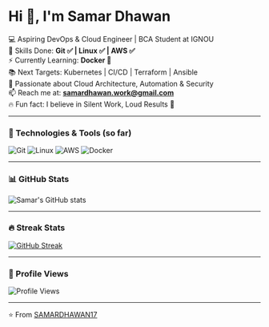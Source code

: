 # Hi 👋, I'm Samar Dhawan  

💻 Aspiring DevOps & Cloud Engineer | BCA Student at IGNOU  
🚀 Skills Done: **Git ✅ | Linux ✅ | AWS ✅**  
⚡ Currently Learning: **Docker 🐳**  
📚 Next Targets: Kubernetes | CI/CD | Terraform | Ansible  
🌱 Passionate about Cloud Architecture, Automation & Security  
📫 Reach me at: **samardhawan.work@gmail.com**  
🔥 Fun fact: I believe in Silent Work, Loud Results 🚀  

---

### 🔧 Technologies & Tools (so far)
![Git](https://img.shields.io/badge/Git-F05032?style=flat&logo=git&logoColor=white)
![Linux](https://img.shields.io/badge/Linux-FCC624?style=flat&logo=linux&logoColor=black)
![AWS](https://img.shields.io/badge/AWS-232F3E?style=flat&logo=amazon-aws&logoColor=white)
![Docker](https://img.shields.io/badge/Docker-2496ED?style=flat&logo=docker&logoColor=white)

---

### 📊 GitHub Stats
![Samar's GitHub stats](https://github-readme-stats.vercel.app/api?username=SAMARDHAWAN17&show_icons=true&theme=tokyonight)

---

### 🔥 Streak Stats
[![GitHub Streak](https://streak-stats.demolab.com?user=SAMARDHAWAN17&theme=tokyonight)](https://git.io/streak-stats)

---

### 👀 Profile Views
![Profile Views](https://komarev.com/ghpvc/?username=SAMARDHAWAN17&label=Profile%20views&color=0e75b6&style=flat)

---

⭐️ From [SAMARDHAWAN17](https://github.com/SAMARDHAWAN17)


<!--
**SAMARDHAWAN17/SAMARDHAWAN17** is a ✨ _special_ ✨ repository because its `README.md` (this file) appears on your GitHub profile.

Here are some ideas to get you started:

- 🔭 I’m currently working on ...
- 🌱 I’m currently learning ...
- 👯 I’m looking to collaborate on ...
- 🤔 I’m looking for help with ...
- 💬 Ask me about ...
- 📫 How to reach me: ...
- 😄 Pronouns: ...
- ⚡ Fun fact: ...
-->
